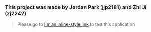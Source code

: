 ### This project was made by Jordan Park (jjp2181) and Zhi Ji (zj2242)

>Please go to [I'm an inline-style link](http://concierge-bot.s3-website-us-east-1.amazonaws.com/) to test this application
